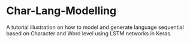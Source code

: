 # Char-Lang-Modelling
A tutorial illustration on how to model and generate language sequential based on Character and Word level using LSTM networks in Keras.
